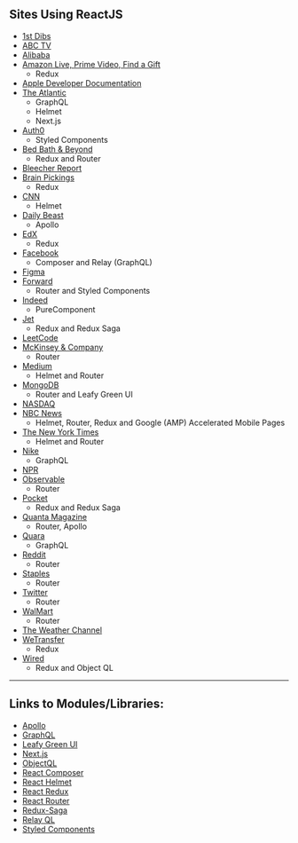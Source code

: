## Sites Using ReactJS
* [1st Dibs](https://www.1stdibs.com)
* [ABC TV](https://abc.com)
* [Alibaba](https://alibaba.com)
* [Amazon Live, Prime Video, Find a Gift](https://www.amazon.com/)
  * Redux
* [Apple Developer Documentation](https://developer.apple.com/documentation/)
* [The Atlantic](https://www.theatlantic.com/)
  * GraphQL
  * Helmet
  * Next.js
* [Auth0](https://auth0.com)
  * Styled Components
* [Bed Bath & Beyond](https://www.bedbathandbeyond.com/)
  * Redux and Router
* [Bleecher Report](https://bleacherreport.com/)
* [Brain Pickings](https://www.brainpickings.org)
  * Redux
* [CNN](https://www.cnn.com/)
  * Helmet
* [Daily Beast](https://www.thedailybeast.com)
  * Apollo
* [EdX](http://edx.org)
  * Redux
* [Facebook](https://www.facebook.com/)
  * Composer and Relay (GraphQL)
* [Figma](https://www.figma.com)
* [Forward](https://goforward.com/)
  * Router and Styled Components
* [Indeed](https://indeed.com)
  * PureComponent
* [Jet](http://jet.com)
  * Redux and Redux Saga
* [LeetCode](https://www.leetcode.com/)
* [McKinsey & Company](https://www.mckinsey.com/)
  * Router
* [Medium](http://www.medium.com)
  * Helmet and Router
* [MongoDB](https://mongodb.com)
  * Router and Leafy Green UI
* [NASDAQ](https://nasdaq.com)
* [NBC News](https://www.nbcnews.com/)
  * Helmet, Router, Redux and Google (AMP) Accelerated Mobile Pages
* [The New York Times](https://www.nytimes.com/)
  * Helmet and Router
* [Nike](https://nike.com)
  * GraphQL
* [NPR](http://npr.org)
* [Observable](https://observablehq.com/)
  * Router
* [Pocket](https://www.getpocket.com)
  * Redux and Redux Saga
* [Quanta Magazine](https://www.quantamagazine.org)
  * Router, Apollo
* [Quara](https://www.quora.com/)
  * GraphQL
* [Reddit](https://www.reddit.com/)
  * Router
* [Staples](https://www.staples.com/)
  * Router
* [Twitter](https://twitter.com/)
  * Router
* [WalMart](https://www.walmart.com)
  * Router
* [The Weather Channel](https://weather.com)
* [WeTransfer](https://wetransfer.com/)
  * Redux 
* [Wired](https://wired.com)
  * Redux and Object QL


-----

## Links to Modules/Libraries:

* [Apollo](https://www.apollographql.com/docs/react/)
* [GraphQL](https://graphql.org)
* [Leafy Green UI](https://github.com/mongodb/leafygreen-ui)
* [Next.js](https://nextjs.org)
* [ObjectQL](https://www.npmjs.com/package/objectql)
* [React Composer](https://www.npmjs.com/package/react-composer)
* [React Helmet](https://github.com/nfl/react-helmet)
* [React Redux](https://react-redux.js.org)
* [React Router](https://reacttraining.com/react-router/)
* [Redux-Saga](https://redux-saga.js.org)
* [Relay QL](https://relay.dev)
* [Styled Components](https://styled-components.com)
